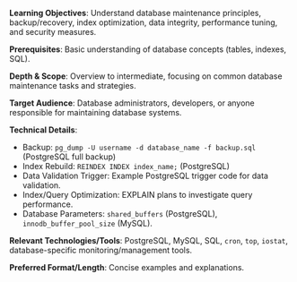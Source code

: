 **Learning Objectives**: Understand database maintenance principles, backup/recovery, index optimization, data integrity, performance tuning, and security measures.

**Prerequisites**: Basic understanding of database concepts (tables, indexes, SQL).

**Depth & Scope**: Overview to intermediate, focusing on common database maintenance tasks and strategies.

**Target Audience**: Database administrators, developers, or anyone responsible for maintaining database systems.

**Technical Details**:
*   Backup: `pg_dump -U username -d database_name -f backup.sql` (PostgreSQL full backup)
*   Index Rebuild: `REINDEX INDEX index_name;` (PostgreSQL)
*   Data Validation Trigger: Example PostgreSQL trigger code for data validation.
*   Index/Query Optimization: EXPLAIN plans to investigate query performance.
*   Database Parameters: `shared_buffers` (PostgreSQL), `innodb_buffer_pool_size` (MySQL).

**Relevant Technologies/Tools**: PostgreSQL, MySQL, SQL, `cron`, `top`, `iostat`, database-specific monitoring/management tools.

**Preferred Format/Length**: Concise examples and explanations.
